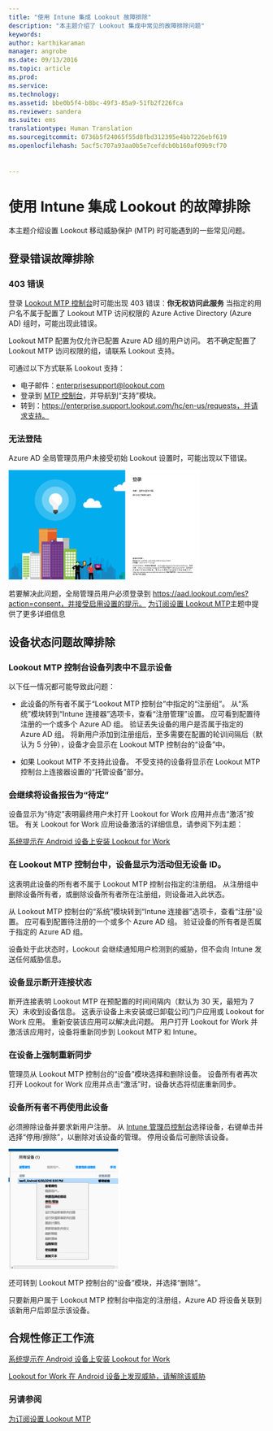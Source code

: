 ```yaml
---
title: "使用 Intune 集成 Lookout 故障排除"
description: "本主题介绍了 Lookout 集成中常见的故障排除问题"
keywords: 
author: karthikaraman
manager: angrobe
ms.date: 09/13/2016
ms.topic: article
ms.prod: 
ms.service: 
ms.technology: 
ms.assetid: bbe0b5f4-b8bc-49f3-85a9-51fb2f226fca
ms.reviewer: sandera
ms.suite: ems
translationtype: Human Translation
ms.sourcegitcommit: 0736b5f24065f55d8fbd312395e4bb7226ebf619
ms.openlocfilehash: 5acf5c707a93aa0b5e7cefdcb0b160af09b9cf70


---
```


# 使用 Intune 集成 Lookout 的故障排除
本主题介绍设置 Lookout 移动威胁保护 (MTP) 时可能遇到的一些常见问题。
## 登录错误故障排除
### 403 错误
登录 [Lookout MTP 控制台](https://aad.lookout.com)时可能出现 403 错误：**你无权访问此服务** 当指定的用户名不属于配置了 Lookout MTP 访问权限的 Azure Active Directory (Azure AD) 组时，可能出现此错误。

Lookout MTP 配置为仅允许已配置 Azure AD 组的用户访问。 若不确定配置了 Lookout MTP 访问权限的组，请联系 Lookout 支持。

可通过以下方式联系 Lookout 支持：

* 电子邮件：enterprisesupport@lookout.com
* 登录到 [MTP 控制台](http://aad.lookout.com)，并导航到“支持”模块。
* 转到：https://enterprise.support.lookout.com/hc/en-us/requests，并请求支持。

### 无法登陆
Azure AD 全局管理员用户未接受初始 Lookout 设置时，可能出现以下错误。

![显示登录错误的 Lookout 登录界面屏幕截图](../media/mtp/lookout-mtp-consent-not-accepted-error.png)

若要解决此问题，全局管理员用户必须登录到 https://aad.lookout.com/les?action=consent，并接受启用设置的提示。 [为订阅设置 Lookout MTP](set-up-your-subscription-with-lookout-mtp.md)主题中提供了更多详细信息

## 设备状态问题故障排除

### Lookout MTP 控制台设备列表中不显示设备

以下任一情况都可能导致此问题：
* 此设备的所有者不属于“Lookout MTP 控制台”中指定的“注册组”。  从“系统”模块转到“Intune 连接器”选项卡，查看“注册管理”设置。  应可看到配置待注册的一个或多个 Azure AD 组。  验证丢失设备的用户是否属于指定的 Azure AD 组。  将新用户添加到注册组后，至多需要在配置的轮训间隔后（默认为 5 分钟），设备才会显示在 Lookout MTP 控制台的“设备”中。

* 如果 Lookout MTP 不支持此设备。  不受支持的设备将显示在 Lookout MTP 控制台上连接器设置的“托管设备”部分。

### 会继续将设备报告为“待定”

设备显示为“待定”表明最终用户未打开 Lookout for Work 应用并点击“激活”按钮。 有关 Lookout for Work 应用设备激活的详细信息，请参阅下列主题：

[系统提示在 Android 设备上安装 Lookout for Work ](http://docs.microsoft.com/intune/enduser/you-are-prompted-to-install-lookout-for-work-android)

### 在 Lookout MTP 控制台中，设备显示为活动但无设备 ID。  
这表明此设备的所有者不属于 Lookout MTP 控制台指定的注册组。   从注册组中删除设备所有者，或删除设备所有者所在注册组，则设备进入此状态。

从 Lookout MTP 控制台的“系统”模块转到“Intune 连接器”选项卡，查看“注册”设置。  应可看到配置待注册的一个或多个 Azure AD 组。  验证设备的所有者是否属于指定的 Azure AD 组。  

设备处于此状态时，Lookout 会继续通知用户检测到的威胁，但不会向 Intune 发送任何威胁信息。

### 设备显示断开连接状态

断开连接表明 Lookout MTP 在预配置的时间间隔内（默认为 30 天，最短为 7 天）未收到设备信息。 这表示设备上未安装或已卸载公司门户应用或 Lookout for Work 应用。 重新安装该应用可以解决此问题。 用户打开 Lookout for Work 并激活该应用时，设备将重新同步到 Lookout MTP 和 Intune。    

### 在设备上强制重新同步
管理员从 Lookout MTP 控制台的“设备”模块选择和删除设备。   设备所有者再次打开 Lookout for Work 应用并点击“激活”时，设备状态将彻底重新同步。

### 设备所有者不再使用此设备
必须擦除设备并要求新用户注册。  从 [Intune 管理员控制台](https://manage.microsoft.com)选择设备，右键单击并选择“停用/擦除”，以删除对该设备的管理。 停用设备后可删除该设备。

![Intune 管理员控制台“设备”模块的屏幕截图，其中显示了“停用/擦除”选项](../media/mtp/mtp-retire-device-intune-console.png)

还可转到 Lookout MTP 控制台的“设备”模块，并选择“删除”。  

只要新用户属于 Lookout MTP 控制台中指定的注册组，Azure AD 将设备关联到该新用户后即显示该设备。

## 合规性修正工作流
[系统提示在 Android 设备上安装 Lookout for Work]( http://docs.microsoft.com/intune/enduser/you-are-prompted-to-install-lookout-for-work-android)

[Lookout for Work 在 Android 设备上发现威胁，请解除该威胁 ](http://docs.microsoft.com/intune/enduser/you-need-to-resolve-a-threat-found-by-lookout-for-work-android)


### 另请参阅
[为订阅设置 Lookout MTP](https://docs.microsoft.com/en-us/intune/deploy-use/set-up-your-subscription-with-lookout-mtp)



<!--HONumber=Oct16_HO1-->


